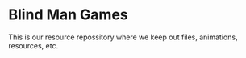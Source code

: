 # Blind Man Games
 This is our resource repossitory where we keep out files, animations, resources, etc.
